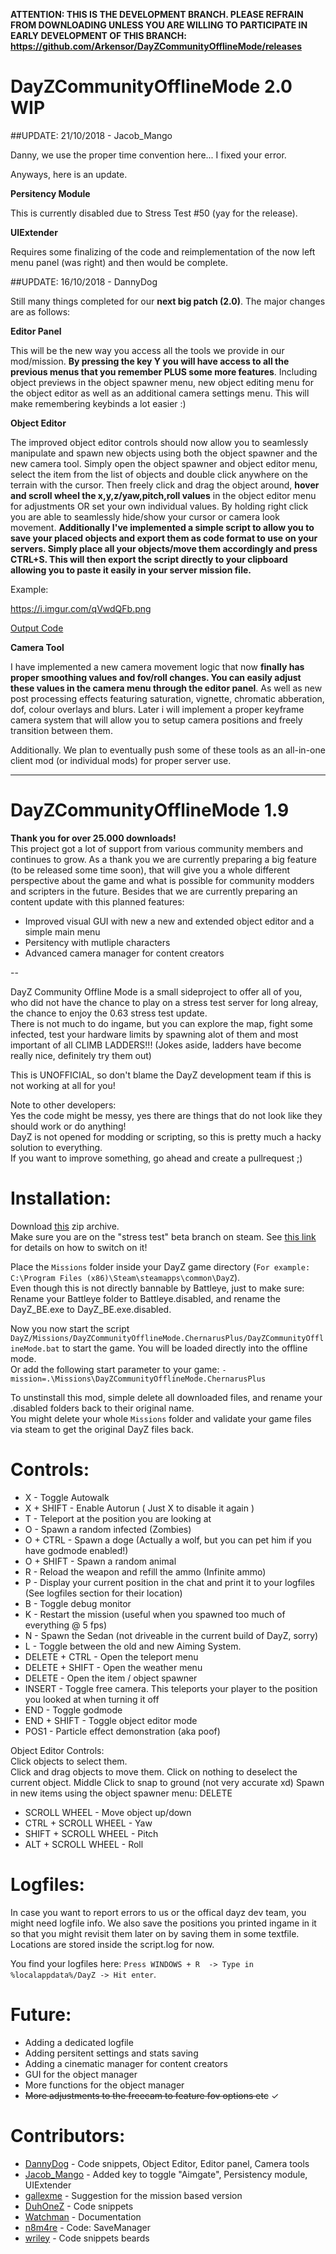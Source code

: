 **ATTENTION: THIS IS THE DEVELOPMENT BRANCH. PLEASE REFRAIN FROM DOWNLOADING UNLESS YOU ARE WILLING TO PARTICIPATE IN EARLY DEVELOPMENT OF THIS BRANCH:
https://github.com/Arkensor/DayZCommunityOfflineMode/releases**

# DayZCommunityOfflineMode 2.0 WIP

##UPDATE: 21/10/2018 - Jacob_Mango

Danny, we use the proper time convention here... I fixed your error.

Anyways, here is an update.

**Persitency Module**

This is currently disabled due to Stress Test #50 (yay for the release).

**UIExtender** 

Requires some finalizing of the code and reimplementation of the now left menu panel (was right) and then would be complete.

##UPDATE: 16/10/2018 - DannyDog

Still many things completed for our **next big patch (2.0)**. The major changes are as follows:

**Editor Panel**

This will be the new way you access all the tools we provide in our mod/mission. **By pressing the key Y you will have access to all the previous menus that you remember PLUS some more features**. Including object previews in the object spawner menu, new object editing menu for the object editor as well as an additional camera settings menu. This will make remembering keybinds a lot easier :)

**Object Editor**

The improved object editor controls should now allow you to seamlessly manipulate and spawn new objects using both the object spawner and the new camera tool. Simply open the object spawner and object editor menu, select the item from the list of objects and double click anywhere on the terrain with the cursor. Then freely click and drag the object around, **hover and scroll wheel the x,y,z/yaw,pitch,roll values** in the object editor menu for adjustments OR set your own individual values. By holding right click you are able to seamlessly hide/show your cursor or camera look movement. **Additionally I've implemented a simple script to allow you to save your placed objects and export them as code format to use on your servers. Simply place all your objects/move them accordingly and press CTRL+S. This will then export the script directly to your clipboard allowing you to paste it easily in your server mission file.**


Example:

https://i.imgur.com/qVwdQFb.png

[Output Code](https://pastebin.com/2gpxfDTq)

**Camera Tool**

I have implemented a new camera movement logic that now **finally has proper smoothing values and fov/roll changes. You can easily adjust these values in the camera menu through the editor panel**. As well as new post processing effects featuring saturation, vignette, chromatic abberation, dof, colour overlays and blurs. Later i will implement a proper keyframe camera system that will allow you to setup camera positions and freely transition between them.

Additionally. We plan to eventually push some of these tools as an all-in-one client mod (or individual mods) for proper server use.
________________________________________________________________________________________________________________________________________

# DayZCommunityOfflineMode 1.9

**Thank you for over 25.000 downloads!**  
This project got a lot of support from various community members and continues to grow.
As a thank you we are currently preparing a big feature (to be released some time soon), that will give you a whole different perspective about the game and what is possible for community modders and scripters in the future.
Besides that we are currently preparing an content update with this planned features:
* Improved visual GUI with new a new and extended object editor and a simple main menu
* Persitency with mutliple characters
* Advanced camera manager for content creators

-- 

DayZ Community Offline Mode is a small sideproject to offer all of you,  
who did not have the chance to play on a stress test server for long alreay, the chance to enjoy the 0.63 stress test update.  
There is not much to do ingame, but you can explore the map, fight some infected, test your hardware limits by spawning alot of them
and most important of all CLIMB LADDERS!!! (Jokes aside, ladders have become really nice, definitely try them out)  

This is UNOFFICIAL, so don't blame the DayZ development team if this is not working at all for you!

Note to other developers:  
Yes the code might be messy, yes there are things that do not look like they should work or do anything!  
DayZ is not opened for modding or scripting, so this is pretty much a hacky solution to everything.  
If you want to improve something, go ahead and create a pullrequest ;)

# Installation:
Download [this](https://github.com/Arkensor/DayZCommunityOfflineMode/releases/download/v1.9/DayZ.Community.OfflineMode.zip) zip archive.  
Make sure you are on the "stress test" beta branch on steam. See [this link](https://dayz.com/blog/0-63-stress-tests) for details on how to switch on it!  

Place the ```Missions``` folder inside your DayZ game directory (```For example: C:\Program Files (x86)\Steam\steamapps\common\DayZ```).  
Even though this is not directly bannable by Battleye, just to make sure: Rename your Battleye folder to Battleye.disabled, and rename the DayZ_BE.exe to DayZ_BE.exe.disabled.

Now you now start the script ```DayZ/Missions/DayZCommunityOfflineMode.ChernarusPlus/DayZCommunityOfflineMode.bat``` to start the game. You will be loaded directly into the offline mode.  
Or add the following start parameter to your game: ```-mission=.\Missions\DayZCommunityOfflineMode.ChernarusPlus```

To unstinstall this mod, simple delete all downloaded files, and rename your .disabled folders back to their original name.   
You might delete your whole ```Missions``` folder and validate your game files via steam to get the original DayZ files back.

# Controls:
* X - Toggle Autowalk
* X + SHIFT - Enable Autorun ( Just X to disable it again )
* T - Teleport at the position you are looking at
* O - Spawn a random infected (Zombies)
* O + CTRL - Spawn a doge (Actually a wolf, but you can pet him if you have godmode enabled!)
* O + SHIFT - Spawn a random animal
* R - Reload the weapon and refill the ammo (Infinite ammo)
* P - Display your current position in the chat and print it to your logfiles (See logfiles section for their location)
* B - Toggle debug monitor
* K - Restart the mission (useful when you spawned too much of everything @ 5 fps)
* N - Spawn the Sedan (not driveable in the current build of DayZ, sorry)
* L - Toggle between the old and new Aiming System.
* DELETE + CTRL - Open the teleport menu
* DELETE + SHIFT - Open the weather menu
* DELETE - Open the item / object spawner
* INSERT - Toggle free camera. This teleports your player to the position you looked at when turning it off
* END - Toggle godmode
* END + SHIFT - Toggle object editor mode
* POS1 - Particle effect demonstration (aka poof)

Object Editor Controls:  
Click objects to select them.  
Click and drag objects to move them.
Click on nothing to deselect the current object.
Middle Click to snap to ground (not very accurate xd)
Spawn in new items using the object spawner menu: DELETE

* SCROLL WHEEL - Move object up/down
* CTRL + SCROLL WHEEL - Yaw
* SHIFT + SCROLL WHEEL - Pitch
* ALT + SCROLL WHEEL - Roll

# Logfiles:
In case you want to report errors to us or the offical dayz dev team, you might need logfile info.
We also save the positions you printed ingame in it so that you might revisit them later on by saving them in some textfile.
Locations are stored inside the script.log for now.

You find your logfiles here: ```Press WINDOWS + R  -> Type in %localappdata%/DayZ -> Hit enter```. 

# Future:
* Adding a dedicated logfile
* Adding persitent settings and stats saving
* Adding a cinematic manager for content creators
* GUI for the object manager
* More functions for the object manager
* ~~More adjustments to the freecam to feature fov options etc~~ ✓

# Contributors:
* [DannyDog](https://github.com/DannyDog) - Code snippets, Object Editor, Editor panel, Camera tools
* [Jacob_Mango](https://github.com/Jacob-Mango) - Added key to toggle "Aimgate", Persistency module, UIExtender
* [gallexme](https://github.com/gallexme) - Suggestion for the mission based version
* [DuhOneZ](https://twitter.com/DuhOneZ) - Code snippets
* [Watchman](https://twitter.com/watchman113) - Documentation
* [n8m4re](https://github.com/n8m4re) - Code: SaveManager
* [wriley](https://github.com/wriley) - Code snippets beards
